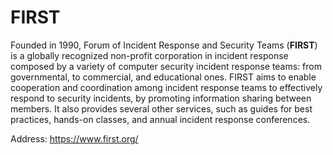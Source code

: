 # FIRST

Founded in 1990, Forum of Incident Response and Security Teams (**FIRST**) is a globally recognized non-profit corporation in incident response composed by a variety of computer security incident response teams: from governmental, to commercial, and educational ones.
FIRST aims to enable cooperation and coordination among incident response teams to effectively respond to security incidents, by promoting information sharing between members.
It also provides several other services, such as guides for best practices, hands-on classes, and annual incident response conferences.

Address: https://www.first.org/
